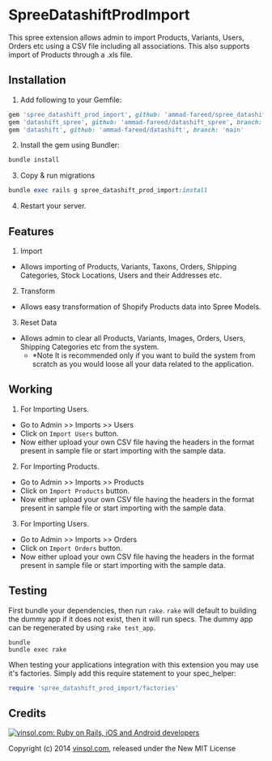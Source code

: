 SpreeDatashiftProdImport
========================

This spree extension allows admin to import Products, Variants, Users, Orders etc using a CSV file including all associations. This also supports import of Products through a .xls file.

Installation
------------

1. Add following to your Gemfile:

  ```ruby
  gem 'spree_datashift_prod_import', github: 'ammad-fareed/spree_datashift_prod_import', branch: 'main'
  gem 'datashift_spree', github: 'ammad-fareed/datashift_spree', branch: 'main'
  gem 'datashift', github: 'ammad-fareed/datashift', branch: 'main'
  ```

2. Install the gem using Bundler:

  ```ruby
  bundle install
  ```

3. Copy & run migrations

  ```ruby
  bundle exec rails g spree_datashift_prod_import:install
  ```

4. Restart your server.

Features
--------

1. Import
  - Allows importing of Products, Variants, Taxons, Orders, Shipping Categories, Stock Locations, Users and their Addresses etc.

2. Transform
  - Allows easy transformation of Shopify Products data into Spree Models.

3. Reset Data
  - Allows admin to clear all Products, Variants, Images, Orders, Users, Shipping Categories etc from the system.
    - *Note It is recommended only if you want to build the system from scratch as you would loose all your data related to the application.

Working
-------

1. For Importing Users.
  - Go to Admin >> Imports >> Users
  - Click on `Import Users` button.
  - Now either upload your own CSV file having the headers in the format present in sample file or start importing with the sample data.

2. For Importing Products.
  - Go to Admin >> Imports >> Products
  - Click on `Import Products` button.
  - Now either upload your own CSV file having the headers in the format present in sample file or start importing with the sample data.

3. For Importing Users.
  - Go to Admin >> Imports >> Orders
  - Click on `Import Orders` button.
  - Now either upload your own CSV file having the headers in the format present in sample file or start importing with the sample data.

Testing
-------

First bundle your dependencies, then run `rake`. `rake` will default to building the dummy app if it does not exist, then it will run specs. The dummy app can be regenerated by using `rake test_app`.

```shell
bundle
bundle exec rake
```

When testing your applications integration with this extension you may use it's factories.
Simply add this require statement to your spec_helper:

```ruby
require 'spree_datashift_prod_import/factories'
```

Credits
-------

[![vinsol.com: Ruby on Rails, iOS and Android developers](http://vinsol.com/vin_logo.png "Ruby on Rails, iOS and Android developers")](http://vinsol.com)

Copyright (c) 2014 [vinsol.com](http://vinsol.com "Ruby on Rails, iOS and Android developers"), released under the New MIT License
